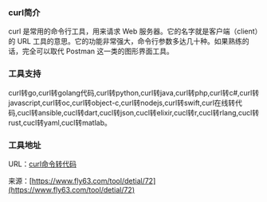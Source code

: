 ### curl简介
curl 是常用的命令行工具，用来请求 Web 服务器。它的名字就是客户端（client）的 URL 工具的意思。它的功能非常强大，命令行参数多达几十种。如果熟练的话，完全可以取代 Postman 这一类的图形界面工具。


### 工具支持
curl转go,curl转golang代码,curl转python,curl转java,curl转php,curl转c#,curl转javascript,curl转oc,curl转object-c,curl转nodejs,curl转swift,curl在线转代码,cucl转ansible,cucl转dart,cucl转json,cucl转elixir,cucl转r,cucl转rlang,cucl转rust,cucl转yaml,cucl转matlab。

### 工具地址
URL：[curl命令转代码](https://www.fly63.com/tool/curl2code/)

来源：[https://www.fly63.com/tool/detial/72](https://www.fly63.com/tool/detial/72)
